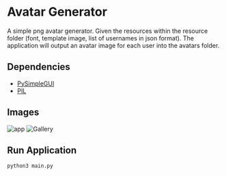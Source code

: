 # Avatar Generator
A simple png avatar generator. Given the resources within the resource folder (font, template image, list of usernames in json format). The application will output an avatar image for each user into the avatars folder.

## Dependencies

- [PySimpleGUI](https://pysimplegui.readthedocs.io/)
- [PIL](https://pillow.readthedocs.io/)

## Images

![app](https://i.imgur.com/ja3Lxju.png "Avatar generator application") ![Gallery](https://i.imgur.com/ojZhy2Z.png "Gallery image")

## Run Application

```sh
python3 main.py
```
